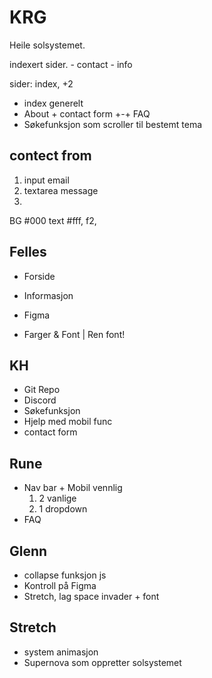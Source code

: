 # KRG

Heile solsystemet.

indexert sider.
    - contact
    - info

sider: index, +2

- index generelt
- About + contact form +-+ FAQ
- Søkefunksjon som scroller til bestemt tema

## contect from
 1. input email
 2. textarea message
 3. 

BG #000
text #fff, f2,


## Felles
- Forside
- Informasjon
- Figma

- Farger & Font | Ren font!

## KH
- Git Repo
- Discord 
- Søkefunksjon
- Hjelp med mobil func
- contact form

## Rune
- Nav bar + Mobil vennlig
    1. 2 vanlige 
    2. 1 dropdown
- FAQ

## Glenn
- collapse funksjon js
- Kontroll på Figma
- Stretch, lag space invader + font



## Stretch
- system animasjon
- Supernova som oppretter solsystemet